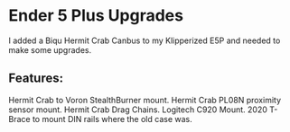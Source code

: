 # Ender 5 Plus Upgrades

I added a Biqu Hermit Crab Canbus to my Klipperized E5P and needed to make some upgrades. 


## Features:
Hermit Crab to Voron StealthBurner mount.
Hermit Crab PL08N proximity sensor mount.
Hermit Crab Drag Chains. 
Logitech C920 Mount.
2020 T-Brace to mount DIN rails where the old case was.


